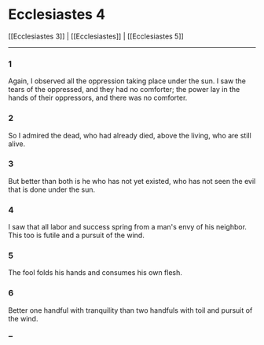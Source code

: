 # Ecclesiastes 4

[[Ecclesiastes 3]] | [[Ecclesiastes]] | [[Ecclesiastes 5]]

---

### 1
Again, I observed all the oppression taking place under the sun. I saw the tears of the oppressed, and they had no comforter; the power lay in the hands of their oppressors, and there was no comforter.

### 2
So I admired the dead, who had already died, above the living, who are still alive.

### 3
But better than both is he who has not yet existed, who has not seen the evil that is done under the sun.

### 4
I saw that all labor and success spring from a man's envy of his neighbor. This too is futile and a pursuit of the wind.

### 5
The fool folds his hands and consumes his own flesh.

### 6
Better one handful with tranquility than two handfuls with toil and pursuit of the wind.

### 7
Again, I saw futility under the sun.

### 8
There is a man all alone, without even a son or brother. And though there is no end to his labor, his eyes are still not content with his wealth: "For whom do I toil and bereave my soul of enjoyment?" This too is futile—a miserable task.

### 9
Two are better than one, because they have a good return for their labor.

### 10
For if one falls down, his companion can lift him up; but pity the one who falls without another to help him up!

### 11
Again, if two lie down together, they will keep warm; but how can one keep warm alone?

### 12
And though one may be overpowered, two can resist. Moreover, a cord of three strands is not quickly broken.

### 13
Better is a poor but wise youth than an old but foolish king who no longer knows how to take a warning.

### 14
For the youth came from prison to be king, even though he was born poor in his kingdom.

### 15
I saw that all who lived and walked under the sun followed this second child, who succeeded the king.

### 16
There is no limit to all the people who were before them, yet those who come later will not rejoice in the successor. This too is futile and a pursuit of the wind.

---

[[Ecclesiastes 3]] | [[Ecclesiastes]] | [[Ecclesiastes 5]]

---

> The Holy Bible, Berean Study Bible, BSB
> Copyright &copy;2016, 2020 by Bible Hub
> [Used by Permission](https://berean.bible/terms.htm). All Rights Reserved Worldwide.
> [Berean Study Bible for Obsidian](https://github.com/gapmiss/berean-study-bible-for-obsidian)

